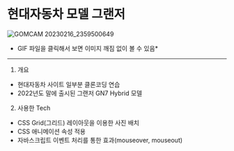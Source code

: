 # 현대자동차 모델 그랜저

![GOMCAM 20230216_2359500649](https://user-images.githubusercontent.com/103127767/219405493-af0e4934-78fd-4674-9064-f823130370eb.gif)
* GIF 파일을 클릭해서 보면 이미지 깨짐 없이 볼 수 있음*


-------------------------------------------------------------------------------------------------------------------------------------

1. 개요
- 현대자동차 사이트 일부분 클론코딩 연습
- 2022년도 말에 출시된 그랜저 GN7 Hybrid 모델 

2. 사용한 Tech 
- CSS Grid(그리드) 레이아웃을 이용한 사진 배치
- CSS 애니메이션 속성 적용
- 자바스크립트 이벤트 처리를 통한 효과(mouseover, mouseout)
